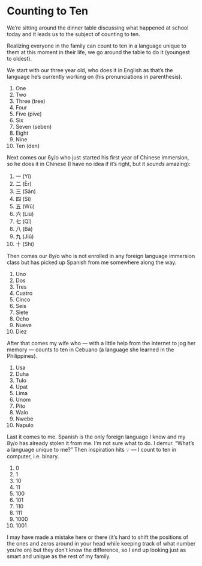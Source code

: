 # Counting to Ten

We’re sitting around the dinner table discussing what happened at school today and it leads us to the subject of counting to ten.  

Realizing everyone in the family can count to ten in a language unique to them at this moment in their life, we go around the table to do it (youngest to oldest).

We start with our three year old, who does it in English as that’s the language he’s currently working on (his pronunciations in parenthesis).

1. One
2. Two
3. Three (tree)
4. Four
5. Five (pive)
6. Six
7. Seven (seben)
8. Eight
9. Nine 
10. Ten (den)

Next comes our 6y/o who just started his first year of Chinese immersion, so he does it in Chinese (I have no idea if it’s right, but it _sounds_ amazing):

1. 一 (Yī)
2. 二 (Èr)
3. 三 (Sān)
4. 四 (Sì)
5. 五 (Wǔ)
6. 六 (Liù)
7. 七 (Qī)
8. 八 (Bā)
9. 九 (Jiǔ)
10. 十 (Shí)

Then comes our 8y/o who is not enrolled in any foreign language immersion class but has picked up Spanish from me somewhere along the way.

1. Uno
2. Dos
3. Tres
4. Cuatro
5. Cinco
6. Seis
7. Siete
8. Ocho
9. Nueve
10. Diez

After that comes my wife who — with a little help from the internet to jog her memory — counts to ten in Cebuano (a language she learned in the Philippines).

1. Usa
2. Duha
3. Tulo
4. Upat
5. Lima
6. Unom
7. Pito
8. Walo
9. Nwebe
10. Napulo

Last it comes to me. Spanish is the only foreign language I know and my 8y/o has already stolen it from me. I’m not sure what to do. I demur. “What’s a language unique to me?” Then inspiration hits 💡 — I count to ten in computer, i.e. binary.

1. 0
2. 1
3. 10
4. 11
5. 100
6. 101
7. 110
8. 111
9. 1000
10. 1001

I may have made a mistake here or there (it’s hard to shift the positions of the ones and zeros around in your head while keeping track of what number you’re on) but they don’t know the difference, so I end up looking just as smart and unique as the rest of my family.